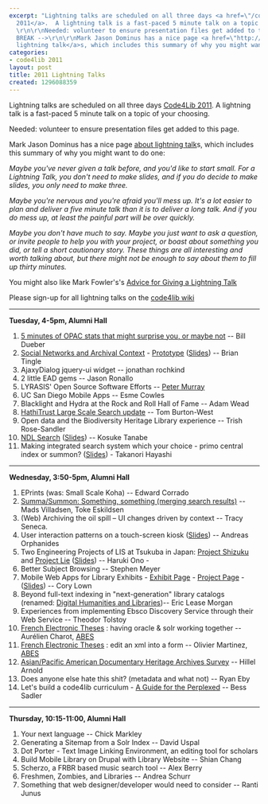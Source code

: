 ```yaml
---
excerpt: "Lightning talks are scheduled on all three days <a href=\"/conference/2011/schedule\">Code4Lib
  2011</a>.  A lightning talk is a fast-paced 5 minute talk on a topic of your choosing.
  \r\n\r\nNeeded: volunteer to ensure presentation files get added to this page.\r\n\r\n<!--
  BREAK -->\r\n\r\nMark Jason Dominus has a nice page <a href=\"http://perl.plover.com/lt/lightning-talks.html\">about
  lightning talk</a>s, which includes this summary of why you might want to do one:\r\n\r"
categories:
- code4lib 2011
layout: post
title: 2011 Lightning Talks
created: 1296088359
---
```

Lightning talks are scheduled on all three days <a href="/conference/2011/schedule">Code4Lib 2011</a>.  A lightning talk is a fast-paced 5 minute talk on a topic of your choosing. 

Needed: volunteer to ensure presentation files get added to this page.

<!-- BREAK -->

Mark Jason Dominus has a nice page <a href="http://perl.plover.com/lt/lightning-talks.html">about lightning talk</a>s, which includes this summary of why you might want to do one:

<em>Maybe you've never given a talk before, and you'd like to start small. For a Lightning Talk, you don't need to make slides, and if you do decide to make slides, you only need to make three.

Maybe you're nervous and you're afraid you'll mess up. It's a lot easier to plan and deliver a five minute talk than it is to deliver a long talk. And if you do mess up, at least the painful part will be over quickly.

Maybe you don't have much to say. Maybe you just want to ask a question, or invite people to help you with your project, or boast about something you did, or tell a short cautionary story. These things are all interesting and worth talking about, but there might not be enough to say about them to fill up thirty minutes.</em>

You might also like Mark Fowler's's <a href="http://www.perl.com/pub/a/2004/07/30/lightningtalk.html">Advice for Giving a Lightning Talk</a>

Please sign-up for all lightning talks on the <a href="http://wiki.code4lib.org/index.php/2011_Lightning_Talks_Signup">code4lib wiki</a>

<hr />
<strong>Tuesday, 4-5pm, Alumni Hall</strong>
<ol>
<li><a href="http://robotlibrarian.billdueber.com/code4lib-2011-lightning-talk-slides/">5 minutes of OPAC stats that might surprise you, or maybe not</a> -- Bill Dueber</li>
<li><a href="http://socialarchive.iath.virginia.edu/">Social Networks and Archival Context</a> - <a href="http://socialarchive.iath.virginia.edu/xtf/search">Prototype</a> (<a href="http://btingle.bitbucket.org/c4l11/">Slides</a>) -- Brian Tingle</li>
<li>AjaxyDialog jquery-ui widget -- jonathan rochkind</li>
<li>2 little EAD gems -- Jason Ronallo</li>
<li>LYRASIS' Open Source Software Efforts -- <a href="http://wiki.code4lib.org/index.php/User:DataGazetteer">Peter Murray</a></li>
<li>UC San Diego Mobile Apps -- Esme Cowles</li>
<li>Blacklight and Hydra at the Rock and Roll Hall of Fame -- Adam Wead</li>
<li><a href="http://www.hathitrust.org/blogs">HathiTrust Large Scale Search update</a> -- Tom Burton-West</li>
<li>Open data and the Biodiversity Heritage Library experience -- Trish Rose-Sandler</li>
<li><a href="http://iss.ndl.go.jp/?locale=en">NDL Search</a> (<a href="http://www.slideshare.net/nabeta/ndl-search-beta-6856823">Slides</a>) -- Kosuke Tanabe</li>
<li>Making integrated search system which your choice - primo central index or summon? (<a href="http://slidesha.re/hyIGAN">Slides</a>)  - Takanori Hayashi</li>
</ol>
<hr />
<strong>Wednesday, 3:50-5pm, Alumni Hall</strong>
<ol>
<li>EPrints (was: Small Scale Koha) -- Edward Corrado </li>
<li><a href="http://www.slideshare.net/villadsen/summasummon-something-something">Summa/Summon: Something, something (merging search results)</a> -- Mads Villadsen, Toke Eskildsen</li>
<li>(Web) Archiving the oil spill – UI changes driven by context -- Tracy Seneca. </li>
<li>User interaction patterns on a touch-screen kiosk (<a href="https://docs.google.com/present/edit?id=0Acqxz6BpsdaqZGZxMjM5cHhfMzNkamRrNDM3cA&hl=en">Slides</a>) -- Andreas Orphanides</li>
<li>Two Engineering Projects of LIS at Tsukuba in Japan: <a href="http://www.shizuku.ne.jp/">Project Shizuku</a> and <a href="http://ustream.tv/channel/l1gp">Project Lie</a> (<a href="http://slidesha.re/fF7HNj">Slides</a>) -- Haruki Ono - </li>
<li>Better Subject Browsing -- Stephen Meyer</li>
<li>Mobile Web Apps for Library Exhibits - <a href="http://www.lib.ncsu.edu/m/exhibits/4h/">Exhibit Page<a/> - <a href="http://www.lib.ncsu.edu/dli/projects/mobileexhibits/">Project Page</a> - (<a href="http://www.slideshare.net/corylown/mobile-web-apps-for-library-exhibits">Slides</a>) -- Cory Lown</li>
<li>Beyond full-text indexing in "next-generation" library catalogs (renamed: <a href="http://www.slideshare.net/ericleasemorgan/digital-humanities-and-libraries/">Digital Humanities and Libraries</a>)-- Eric Lease Morgan</li>
<li>Experiences from implementing Ebsco Discovery Service through their Web Service -- Theodor Tolstoy </li>
<li><a href="http://www.abes.fr/abes/documents/tef/recommandation/index.html">French Electronic Theses</a> : having oracle & solr working together -- Aurélien Charot, <a href="http://www.abes.fr/">ABES</a></li>
<li><a href="http://www.abes.fr/abes/documents/tef/recommandation/index.html">French Electronic Theses</a> : edit an xml into a form -- Olivier Martinez, <a href="http://www.abes.fr/">ABES</a></li>
<li><a href="http://dlibdev.nyu.edu/tamimentapa">Asian/Pacific American Documentary Heritage Archives Survey</a> -- Hillel Arnold</li>
<li>Does anyone else hate this shit? (metadata and what not) -- Ryan Eby</li>
<li>Let's build a code4lib curriculum - <a href="http://wiki.code4lib.org/index.php/A_Guide_for_the_Perplexed">A Guide for the Perplexed</a> -- Bess Sadler</li>
</ol>
<hr />
<strong>Thursday, 10:15-11:00, Alumni Hall</strong>
<ol>
<li>Your next language -- Chick Markley</li>
<li>Generating a Sitemap from a Solr Index -- David Uspal</li>
<li>Dot Porter - Text Image Linking Environment, an editing tool for scholars</li>
<li>Build Mobile Library on Drupal with Library Website -- Shian Chang</li>
<li>Scherzo, a FRBR based music search tool -- Alex Berry</li>
<li>Freshmen, Zombies, and Libraries -- Andrea Schurr</li>
<li>Something that web designer/developer would need to consider -- Ranti Junus</li>
</ol>
 

